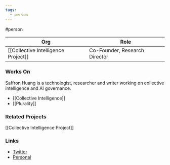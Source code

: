 ```yaml
---
tags:
  - person
---
```

#person

| Org                                 | Role                                        |
| ----------------------------------- | ------------------------------------------- |
| [[Collective Intelligence Project]] | Co-Founder, Research Director               |

### Works On
Saffron Huang is a technologist, researcher and writer working on collective intelligence and AI governance. 

- [[Collective Intelligence]]
- [[Plurality]]

### Related Projects

[[Collective Intelligence Project]]

### Links
- [Twitter](https://x.com/saffronhuang)
- [Personal](https://saffronhuang.com/)
